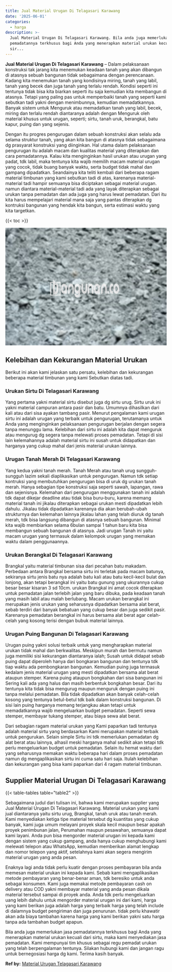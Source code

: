 ```yaml
---
title: Jual Material Urugan Di Telagasari Karawang
date: '2025-06-01'
categories:
  - harga
description: >-
  Jual Material Urugan Di Telagasari Karawang. Bila anda juga memerlukan jasa
  pemadatannya terkhusus bagi Anda yang menerapkan material urukan kecuali dari
  sir...
---
```


**Jual Material Urugan Di Telagasari Karawang** – Dalam pelaksanaan konstruksi tak jarang kita menemukan keadaan tanah yang akan dibangun di atasnya sebuah bangunan tidak sebagaimana dengan perencanaan. Kadang kita menemukan tanah yang kondisinya miring, tanah yang labil, tanah yang becek dan juga tanah yang terlalu rendah. Kondisi seperti ini tentunya tidak bisa kita biarkan seperti itu saja kemudian kita membangun di atasnya. Tetapi yang paling pas untuk memperbaiki tanah yang seperti kami sebutkan tadi yakni dengan menimbunnya, kemudian memadatkannya. Banyak sistem untuk Menguruk atau memadatkan tanah yang labil, becek, miring dan terlalu rendah diantaranya adalah dengan Menguruk oleh material khusus untuk urugan, seperti; sirtu, tanah uruk, berangkal, batu kapur, puing dan yang sejenis.

Dengan itu progres pengurugan dalam sebuah konstruksi akan selalu ada selama struktur tanah, yang akan kita bangun di atasnya tidak sebagaimana dg prasyarat konstruksi yang diinginkan. Hal utama dalam pelaksanaan pengurugan itu adalah macam dan kualitas material yang diterapkan dan cara pemadatannya. Kalau kita menginginkan hasil urukan atau urugan yang padat, tdk labil, maka tentunya kita wajib memilih macam material urugan yang cocok, tidak buang banyak waktu, serta budget tidak mahal dan gampang dipadatkan. Seandainya kita teliti kembali dari beberapa ragam material timbunan yang kami sebutkan tadi di atas, karenanya material-material tadi hampir semuanya bisa diciptakan sebagai material urugan. namun diantara material-material tadi ada yang layak diterapkan sebagai urukan tanpa pemadatan dan ada juga yang harus lewat pemadatan. Dari itu kita harus mempelajari material mana saja yang pantas diterapkan dg kontruksi bangunan yang hendak kita bangun, serta estimasi waktu yang kita targetkan.

{{< toc >}}

![Jual Material Urugan Di Telagasari Karawang](/images/jual-urugan-05.png)

## Kelebihan dan Kekurangan Material Urukan

Berikut ini akan kami jelaskan satu persatu, kelebihan dan kekurangan beberapa material timbunan yang kami Sebutkan diatas tadi.

### Urukan Sirtu Di Telagasari Karawang

Yang pertama yakni material sirtu disebut juga dg sirtu urug. Sirtu uruk ini yakni material campuran antara pasir dan batu. Umumnya dihasilkan dari kali atau dari sisa ayakan tambang pasir. Menurut pengalaman kami urugan sirtu ini adalah urugan yang terbaik untuk pengurugan, terutamanya untuk Anda yang menginginkan pelaksanaan pengurugan berjalan dengan segera tanpa menunggu lama. Kelebihan dari sirtu ini adalah kita dapat menguruk atau mengurug dg segera tanpa melewati proses pemadatan. Tetapi di sisi lain kelemahannya adalah material sirtu ini susah untuk didapatkan dan harganya yang cukup mahal dari jenis material urukan lainnya.

### Urugan Tanah Merah Di Telagasari Karawang

Yang kedua yakni tanah merah. Tanah Merah atau tanah urug sungguh-sungguh lazim sekali diaplikasikan untuk pengurugan. Namun tdk setiap kontruksi yang membutuhkan pengurugan bisa di uruk dg urukan tanah merah. Hanya sebagian tipe konstruksi saja seperti sawah, lapangan, rawa dan sejenisnya. Kelemahan dari pengurugan menggunakan tanah ini adalah tdk dapat dikejar deadline atau tidak bisa buru-buru, karena memang material tanah ini jikalau diterapkan sebagai urukan mesti dipadatkan lebih dahulu. Jikalau tidak dipadatkan karenanya dia akan berubah-ubah strukturnya dan kelemahan lainnya jikalau lahan yang telah diuruk dg tanah merah, tdk bisa langsung dibangun di atasnya sebuah bangunan. Minimal kita wajib membiarkan selama 6bulan sampai 1 tahun baru kita bisa membangun sebuah bangunan di atasnya. Jadi urugan Tanah ini yaitu macam urugan yang termasuk dalam kelompok urugan yang memakan waktu dalam penggunaannya.

### Urukan Berangkal Di Telagasari Karawang

Brangkal yaitu material timbunan sisa dari pecahan batu makadam. Perbedaan antara Brangkal bersama sirtu ini terletak pada macam batunya, sekiranya sirtu jenis batu nya adalah batu kali atau batu kecil-kecil bulat dan lonjong, akan tetapi berangkal ini yaitu batu gunung yang ukurannya cukup besar besar kisaran 3 sd 10cm. urukan Brangkal ini amat cocok diterapkan untuk pemadatan jalan terlebih jalan yang baru dibuka, pada keadaan tanah yang masih labil atau malah berlubang. Macam urukan berangkal ini merupakan jenis urukan yang seharusnya dipadatkan bersama alat berat, sebab terdiri dari banyak bebatuan yang cukup besar dan juga sedikit pasir. Karenanya pemadatan berangkal ini harus bersama alat berat agar celah-celah yang kosong terisi dengan bubuk material lainnya.

### Urugan Puing Bangunan Di Telagasari Karawang

Urugan puing yakni solusi terbaik untuk yang mengharapkan material urukan tidak mahal dan berkwalitas. Meskipun murah dan bermutu namun juga memiliki sisi kekurangan diantaranya ialah; Susah untuk didapat sebab puing dapat diperoleh hanya dari bongkaran bangunan dan tentunya tdk tiap waktu ada pembongkaran bangunan. Kemudian puing juga termasuk kedalam jenis material urugan yang mesti dipadatkan bersama alat berat ataupun stemper. Karena puing ataupun bongkahan dari sisa bangunan ini Sering kali ada yang halus dan masih berbentuk bongkahan besar. Dari itu tentunya kita tidak bisa mengurug maupun menguruk dengan puing ini tanpa melalui pemadatan. Bila tidak dipadatkan akan banyak celah-celah kosong yang tentunya betul-betul tdk baik dalam konstruksi bangunan. Di sisi lain puing harganya memang terjangkau akan tetapi untuk memadatkannya wajib mengeluarkan budget pemadatan. Seperti sewa stemper, membayar tukang stemper, atau biaya sewa alat berat.

Dari sebagian ragam material urukan yang Kami paparkan tadi tentunya adalah material sirtu yang berdasarkan Kami merupakan material terbaik untuk pengurukan. Selain simple Sirtu ini tdk memerlukan pemadatan dg alat berat atau lainnya, alhasil meski harganya mahal sedikit akan tetapi tdk perlu mengeluarkan budget untuk pemadatan. Selain itu hemat waktu dari yang seharusnya memakan waktu beberapa hari dalam proses pemadatan namun dg mengaplikasikan sirtu ini cuma satu hari saja. Itulah kelebihan dan kekurangan yang bisa kami paparkan dari 4 ragam material timbunan.

## Supplier Material Urugan Di Telagasari Karawang

{{< table-tables table="table2" >}}

Sebagaimana judul dari tulisan ini, bahwa kami merupakan supplier yang Jual Material Urugan Di Telagasari Karawang. Material urukan yang kami jual diantaranya yaitu sirtu urug, Brangkal, tanah uruk atau tanah merah. Kami menyediakan ketiga tipe material tersebut dg kuantitas yang cukup banyak, kami juga umum melayani proyek skala kecil maupun besar apakah proyek penimbunan jalan, Perumahan maupun pesawahan, semuanya dapat kami layani. Anda pun bisa mengorder material urugan ini kepada kami dengan sistem yang cukup gampang, anda hanya cukup menghubungi kami melewati telepon atau WhatsApp, kemudian memberikan alamat lengkap dan nomor telepon yang aktif, setelahnya kami akan segera mengirim material urugan yang anda pesan.

Enaknya lagi anda tidak perlu kuatir dengan proses pembayaran bila anda memesan material urukan ini kepada kami. Sebab kami mengaplikasikan metode pembayaran yang benar-benar aman, tdk beresiko untuk anda sebagai konsumen. Kami juga memakai metode pembayaran cash on delivery atau COD yakni membayar material yang anda pesan dikala material tersebut sampai di proyek anda. Anda tdk perlu mengeluarkan uang lebih dahulu untuk mengorder material urugan ini dari kami, harga yang kami berikan juga adalah harga yang terbaik harga yang telah include di dalamnya budget pengiriman dan juga penurunan. tidak perlu khawatir akan ada biaya tambahan karena harga yang kami berikan yakni satu harga tanpa ada tambahan budget apapun.

Bila anda juga memerlukan jasa pemadatannya terkhusus bagi Anda yang menerapkan material urukan kecuali dari sirtu, maka kami menyediakan jasa pemadatan. Kami mempunyai tim khusus sebagai regu pemadat urukan yang telah berpengalaman tentunya. Silakan hubungi kami dan jangan ragu untuk bernegosiasi harga dg kami. Terima kasih banyak.

**Ref by:** [Material Urugan Telagasari Karawang](https://id.wikipedia.org/wiki/Material)

